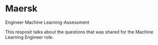 # Maersk
Engineer Machine Learning-Assessment 


This resposit talks about the questions that was shared for the Machine Learning Engineer role. 
